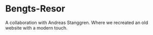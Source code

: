 # Bengts-Resor
A collaboration with Andreas Stanggren. Where we recreated an old website with a modern touch.
